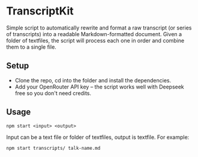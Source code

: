 # TranscriptKit

Simple script to automatically rewrite and format a raw transcript (or series of transcripts) into a readable Markdown-formatted document. Given a folder of textfiles, the script will process each one in order and combine them to a single file.

## Setup

* Clone the repo, cd into the folder and install the dependencies.
* Add your OpenRouter API key – the script works well with Deepseek free so you don't need credits.

## Usage

```
npm start <input> <output>
```
Input can be a text file or folder of textfiles, output is textfile. For example:

```
npm start transcripts/ talk-name.md
```
